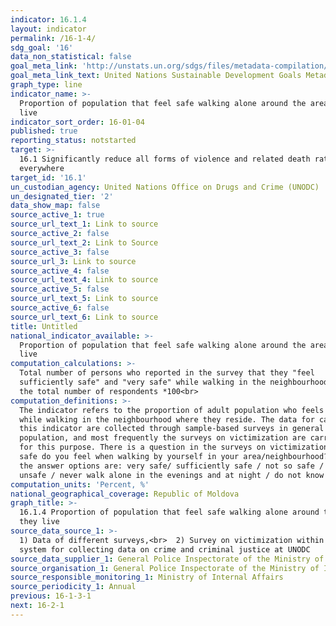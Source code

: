 ```yaml
---
indicator: 16.1.4
layout: indicator
permalink: /16-1-4/
sdg_goal: '16'
data_non_statistical: false
goal_meta_link: 'http://unstats.un.org/sdgs/files/metadata-compilation/Metadata-Goal-16.pdf'
goal_meta_link_text: United Nations Sustainable Development Goals Metadata (PDF 213 KB)
graph_type: line
indicator_name: >-
  Proportion of population that feel safe walking alone around the area they
  live
indicator_sort_order: 16-01-04
published: true
reporting_status: notstarted
target: >-
  16.1 Significantly reduce all forms of violence and related death rates
  everywhere
target_id: '16.1'
un_custodian_agency: United Nations Office on Drugs and Crime (UNODC)
un_designated_tier: '2'
data_show_map: false
source_active_1: true
source_url_text_1: Link to source
source_active_2: false
source_url_text_2: Link to Source
source_active_3: false
source_url_3: Link to source
source_active_4: false
source_url_text_4: Link to source
source_active_5: false
source_url_text_5: Link to source
source_active_6: false
source_url_text_6: Link to source
title: Untitled
national_indicator_available: >-
  Proportion of population that feel safe walking alone around the area they
  live
computation_calculations: >-
  Total number of persons who reported in the survey that they "feel
  sufficiently safe" and "very safe" while walking in the neighbourhood, out of
  the total number of respondents *100<br>
computation_definitions: >-
  The indicator refers to the proportion of adult population who feels safe
  while walking in the neighbourhood where they reside. The data for calculating
  this indicator are collected through sample-based surveys in general
  population, and most frequently the surveys on victimization are carried out
  for this purpose. There is a question in the surveys on victimization: "How
  safe do you feel when walking by yourself in your area/neighbourhood?”, and
  the answer options are: very safe/ sufficiently safe / not so safe / very
  unsafe / never walk alone in the evenings and at night / do not know <br>
computation_units: 'Percent, %'
national_geographical_coverage: Republic of Moldova
graph_title: >-
  16.1.4 Proportion of population that feel safe walking alone around the area
  they live
source_data_source_1: >-
  1) Data of different surveys,<br>  2) Survey on victimization within the
  system for collecting data on crime and criminal justice at UNODC
source_data_supplier_1: General Police Inspectorate of the Ministry of Internal Affairs
source_organisation_1: General Police Inspectorate of the Ministry of Internal Affairs
source_responsible_monitoring_1: Ministry of Internal Affairs
source_periodicity_1: Annual
previous: 16-1-3-1
next: 16-2-1
---
```

